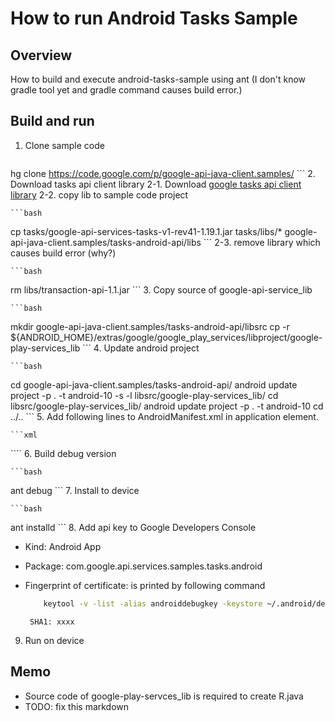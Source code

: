 How to run Android Tasks Sample
===============================
Overview
--------
How to build and execute android-tasks-sample using ant
(I don't know gradle tool yet and gradle command causes build error.)

Build and run
-------------
1. Clone sample code

    ```bash
hg clone https://code.google.com/p/google-api-java-client.samples/
    ```
2. Download tasks api client library
  2-1. Download [google tasks api client library](https://developers.google.com/resources/api-libraries/download/tasks/v1/java)
  2-2. copy lib to sample code project

    ```bash
cp tasks/google-api-services-tasks-v1-rev41-1.19.1.jar tasks/libs/* google-api-java-client.samples/tasks-android-api/libs
    ```
  2-3. remove library which causes build error (why?)

    ```bash
rm libs/transaction-api-1.1.jar
    ```
3. Copy source of google-api-service_lib

    ```bash
mkdir google-api-java-client.samples/tasks-android-api/libsrc
cp -r ${ANDROID_HOME}/extras/google/google_play_services/libproject/google-play-services_lib 
    ```
4. Update android project

    ```bash
cd google-api-java-client.samples/tasks-android-api/
android update project -p . -t android-10 -s -l libsrc/google-play-services_lib/
cd libsrc/google-play-services_lib/
android update project -p . -t android-10
cd ../..
    ```
5. Add following lines to AndroidManifest.xml in application element.

    ```xml
<meta-data android:name="com.google.android.gms.version" 
           android:value="@integer/google_play_services_version" />
    ````
6. Build debug version

    ```bash
ant debug
    ```
7. Install to device

    ```bash
ant installd
    ```
8. Add api key to Google Developers Console
* Kind: Android App
* Package: com.google.api.services.samples.tasks.android
* Fingerprint of certificate: is printed by following command

    ```bash
        keytool -v -list -alias androiddebugkey -keystore ~/.android/debug.keystore -storepass android -keypass android
    ```
       SHA1: xxxx
9. Run on device

Memo
----
* Source code of google-play-servces_lib is required to create R.java
* TODO: fix this markdown
